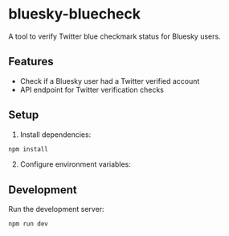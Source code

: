 # bluesky-bluecheck

A tool to verify Twitter blue checkmark status for Bluesky users.

## Features

- Check if a Bluesky user had a Twitter verified account
- API endpoint for Twitter verification checks

## Setup

1. Install dependencies:

```sh
npm install
```

2. Configure environment variables:

## Development

Run the development server:

```sh
npm run dev
```
